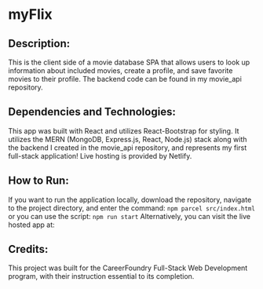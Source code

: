 # myFlix

## Description:
This is the client side of a movie database SPA that allows users to look up information about included movies, create a profile, and save favorite movies to their profile. The backend code can be found in my movie_api repository.

## Dependencies and Technologies:
This app was built with React and utilizes React-Bootstrap for styling. It utilizes the MERN (MongoDB, Express.js, React, Node.js) stack along with the backend I created in the movie_api repository, and represents my first full-stack application! Live hosting is provided by Netlify.

## How to Run:
If you want to run the application locally, download the repository, navigate to the project directory, and enter the command:
`npm parcel src/index.html`
or you can use the script:
`npm run start`
Alternatively, you can visit the live hosted app at:
[]()


## Credits:
This project was built for the CareerFoundry Full-Stack Web Development program, with their instruction essential to its completion.
